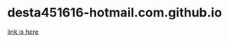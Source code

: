 # desta451616-hotmail.com.github.io
[link is here](https://haftamudesta.github.io/desta451616-hotmail.com.github.io/)
